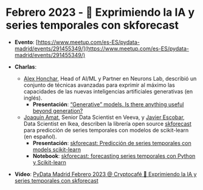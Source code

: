 # Febrero 2023 - 🧙 Exprimiendo la IA y series temporales con skforecast

- **Evento**: [https://www.meetup.com/es-ES/pydata-madrid/events/291455349/](https://www.meetup.com/es-ES/pydata-madrid/events/291455349/)

- **Charlas**:
  - [Alex Honchar](https://www.linkedin.com/in/alexandr-honchar/), Head of AI/ML y Partner en Neurons Lab, describió un conjunto de técnicas avanzadas para exprimir al máximo las capacidades de las nuevas inteligencias artificiales generativas (en inglés).
    - **Presentación**: [“Generative” models. Is there anything useful beyond generation?](generative-ai.pdf)
  - [Joaquín Amat](https://www.linkedin.com/in/joaquin-amat-rodrigo/), Senior Data Scientist en Veeva, y [Javier Escobar](https://www.linkedin.com/in/javier-escobar-ortiz-3a9688111/), Data Scientist en Ikea, describen la librería open source [skforecast](https://joaquinamatrodrigo.github.io/skforecast/0.4.3/index.html) para predicción de series temporales con modelos de scikit-learn (en español).
    - **Presentación**: [skforecast: Predicción de series temporales con models scikit-learn](forecasting_machine_learning_skforecast_pydata.pdf)
    - **Notebook**: [skforecast: forecasting series temporales con Python y Scikit-learn](Skforecast_pydata.ipynb)

- **Vídeo**: [PyData Madrid Febrero 2023 @ Cryptocafé 🧙 Exprimiendo la IA y series temporales con skforecast](https://www.youtube.com/watch?v=BvKNmlFaq8Y)